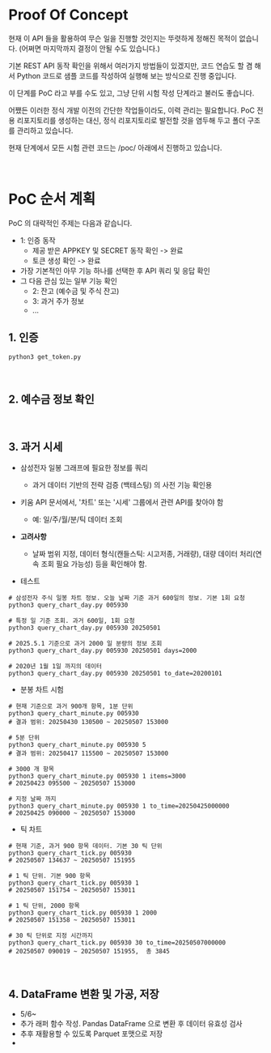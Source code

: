 
# Proof Of Concept

현재 이 API 들을 활용하여 무슨 일을 진행할 것인지는 뚜렷하게 정해진 목적이 없습니다. (어쩌면 마지막까지 결정이 안될 수도 있습니다.)

기본 REST API 동작 확인을 위해서 여러가지 방법들이 있겠지만, 코드 연습도 할 겸 해서 Python 코드로 샘플 코드를 작성하여 실행해 보는 방식으로 진행 중입니다.

이 단계를 PoC 라고 부를 수도 있고, 그냥 단위 시험 작성 단계라고 불러도 좋습니다.

어쨌든 이러한 정식 개발 이전의 간단한 작업들이라도, 이력 관리는 필요합니다.
PoC 전용 리포지토리를 생성하는 대신, 정식 리포지토리로 발전할 것을 염두해 두고 폴더 구조를 관리하고 있습니다.

현재 단계에서 모든 시험 관련 코드는 /poc/ 아래에서 진행하고 있습니다.

<br>

# PoC 순서 계획

PoC 의 대략적인 주제는 다음과 같습니다.
- 1: 인증 동작
  - 제공 받은 APPKEY 및 SECRET 동작 확인 -> 완료
  - 토큰 생성 확인 -> 완료
- 가장 기본적인 아무 기능 하나를 선택한 후 API 쿼리 및 응답 확인
- 그 다음 관심 있는 일부 기능 확인
  - 2: 잔고 (예수금 및 주식 잔고)
  - 3: 과거 주가 정보
  - ...

## 1. 인증
```
python3 get_token.py
```

<br>



## 2. 예수금 정보 확인
<br>

## 3. 과거 시세

- 삼성전자 일봉 그래프에 필요한 정보를 쿼리
  - 과거 데이터 기반의 전략 검증 (백테스팅) 의 사전 기능 확인용

- 키움 API 문서에서, '차트' 또는 '시세' 그룹에서 관련 API를 찾아야 함
  - 예: 일/주/월/분/틱 데이터 조회

- **고려사항**
  - 날짜 범위 지정, 데이터 형식(캔들스틱: 시고저종, 거래량), 대량 데이터 처리(연속 조회 필요 가능성) 등을 확인해야 함.

- 테스트
```
# 삼성전자 주식 일봉 차트 정보. 오늘 날짜 기준 과거 600일의 정보. 기본 1회 요청
python3 query_chart_day.py 005930

# 특정 일 기준 조회. 과거 600일, 1회 요청
python3 query_chart_day.py 005930 20250501

# 2025.5.1 기준으로 과거 2000 일 분량의 정보 조회
python3 query_chart_day.py 005930 20250501 days=2000

# 2020년 1월 1일 까지의 데이터
python3 query_chart_day.py 005930 20250501 to_date=20200101
```

- 분봉 차트 시험
```
# 현재 기준으로 과거 900개 항목, 1분 단위
python3 query_chart_minute.py 005930
# 결과 범위: 20250430 130500 ~ 20250507 153000

# 5분 단위
python3 query_chart_minute.py 005930 5
# 결과 범위: 20250417 115500 ~ 20250507 153000

# 3000 개 항목
python3 query_chart_minute.py 005930 1 items=3000
# 20250423 095500 ~ 20250507 153000

# 지정 날짜 까지
python3 query_chart_minute.py 005930 1 to_time=20250425000000
# 20250425 090000 ~ 20250507 153000
```

- 틱 차트
```
# 현재 기준, 과거 900 항목 데이터. 기본 30 틱 단위
python3 query_chart_tick.py 005930
# 20250507 134637 ~ 20250507 151955

# 1 틱 단위. 기본 900 항목
python3 query_chart_tick.py 005930 1
# 20250507 151754 ~ 20250507 153011

# 1 틱 단위, 2000 항목
python3 query_chart_tick.py 005930 1 2000
# 20250507 151358 ~ 20250507 153011

# 30 틱 단위로 지정 시간까지
python3 query_chart_tick.py 005930 30 to_time=20250507000000
# 20250507 090019 ~ 20250507 151955,  총 3845
```

<br>

## 4. DataFrame 변환 및 가공, 저장
- 5/6~
- 추가 래퍼 함수 작성. Pandas DataFrame 으로 변환 후 데이터 유효성 검사
- 추후 재활용할 수 있도록 Parquet 포맷으로 저장
-